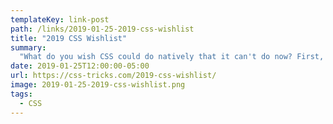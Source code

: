 ```yaml
---
templateKey: link-post
path: /links/2019-01-25-2019-css-wishlist
title: "2019 CSS Wishlist"
summary:
  "What do you wish CSS could do natively that it can't do now? First, let's review the last time we did this in 2013."
date: 2019-01-25T12:00:00-05:00
url: https://css-tricks.com/2019-css-wishlist/
image: 2019-01-25-2019-css-wishlist.png
tags:
  - CSS
---
```

